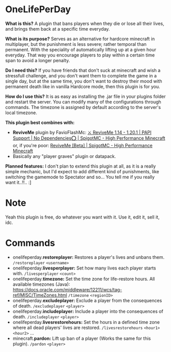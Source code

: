 ﻿# OneLifePerDay
**What is this?**
A plugin that bans players when they die or lose all their lives, and brings them back at a specific time everyday.

**What is its purpose?**
Serves as an alternative for hardcore minecraft in multiplayer, but the punishment is less severe; rather temporal than permanent. With the speciality of automatically lifting up at a given hour everyday. That way you encourage players to play within a certain time span to avoid a longer penalty.

**Do I need this?**
If you have friends that don't suck at minecraft and wish a stressfull challenge, and you don't want them to complete the game in a single day, but at the same time, you don't want to destroy their mood with permanent death like in vanilla Hardcore mode, then this plugin is for you.

**How do I use this?**
It is as easy as installing the .jar file in your plugins folder and restart the server. You can modify many of the configurations through commands. The timezone is assigned by default according to the server's local timezone.

**This plugin best combines with:**
- **ReviveMe** plugin by FavioFlashMc: [⚔️ ReviveMe 1.14 - 1.20.1 | PAPI Support | No Dependencies⭕ | SpigotMC - High Performance Minecraft](https://www.spigotmc.org/resources/%E2%9A%94%EF%B8%8F-reviveme-1-14-1-20-1-papi-support-no-dependencies%E2%AD%95.99030/) or, if you're poor: [ReviveMe [Beta] | SpigotMC - High Performance Minecraft](https://www.spigotmc.org/resources/reviveme-beta.78184/)
-  Basically any "player graves" plugin or datapack.

**Planned features:**
I don't plan to extend this plugin at all, as it is a really simple mechanic, but I'd expect to add different kind of punishments, like switching the gamemode to Spectator and so... You tell me if you really want it..!!.. :]

# Note
Yeah this plugin is free, do whatever you want with it. Use it, edit it, sell it, idc.

# Commands
- onelifeperday.**restoreplayer:** Restores a player's lives and unbans them.
   `/restoreplayer` `<username>`
- onelifeperday.**livesperplayer:** Set how many lives each player starts with.
   `/livesperplayer` `<count>`
- onelifeperday.**timezone:** Set the time zone for life-restore hours.
   All available timezones (Java): https://docs.oracle.com/middleware/12211/wcs/tag-ref/MISC/TimeZones.html
   `/timezone` `<regionID>`
- onelifeperday.**excludeplayer:** Exclude a player from the consequences of death.
   `/excludeplayer` `<player>`
- onelifeperday.**includeplayer:** Include a player into the consequences of death.
   `/includeplayer` `<player>`
- onelifeperday.**livesrestorehours:** Set the hours in a defined time zone where all dead players' lives are restored.
   `/livesrestorehours` `<hour1>` `<hour2>` ...
- minecraft.**pardon:** Lift up ban of a player (Works the same for this plugin).
   `/pardon` `<player>`
